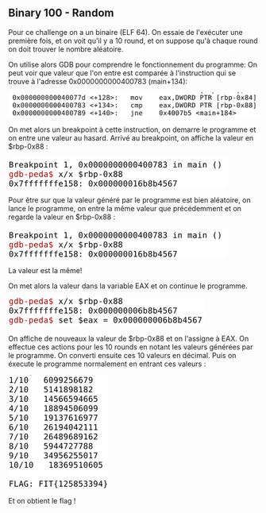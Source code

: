## Binary 100 - Random

Pour ce challenge on a un binaire (ELF 64).
On essaie de l'exécuter une première fois, et on voit qu'il y a 10 round, et on suppose qu'à chaque round on doit trouver le nombre aléatoire.

On utilise alors GDB pour comprendre le fonctionnement du programme:
On peut voir que valeur que l'on entre est comparée à l'instruction qui se trouve à l'adresse 0x0000000000400783 (main+134):

![](img/random1.png?raw=true)

On met alors un breakpoint à cette instruction, on demarre le programme et on entre une valeur au hasard.
Arrivé au breakpoint, on affiche la valeur en $rbp-0x88 :

![](img/random2.png?raw=true)

Pour être sur que la valeur généré par le programme est bien aléatoire, on lance le programme, on entre la même valeur que précédemment et on regarde la valeur en $rbp-0x88 :

![](img/random2.png?raw=true)

La valeur est la même! 

On met alors la valeur dans la variable EAX et on continue le programme.

![](img/random3.png?raw=true)

On affiche de nouveaux la valeur de $rbp-0x88 et on l'assigne à EAX.
On effectue ces actions pour les 10 rounds en notant les valeurs générées par le programme.
On converti ensuite ces 10 valeurs en décimal.
Puis on éxecute le programme normalement en entrant ces valeurs :

![](img/random4.png?raw=true)

Et on obtient le flag !
